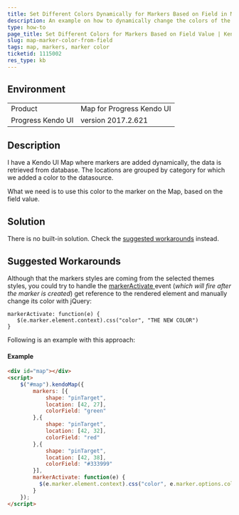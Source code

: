 ```yaml
---
title: Set Different Colors Dynamically for Markers Based on Field in Map
description: An example on how to dynamically change the colors of the markers based on the field value of the Kendo UI Map.
type: how-to
page_title: Set Different Colors for Markers Based on Field Value | Kendo UI Map
slug: map-marker-color-from-field
tags: map, markers, marker color
ticketid: 1115002
res_type: kb
---
```


## Environment
<table>
 <tr>
  <td>Product</td>
  <td>Map for Progress Kendo UI</td>
 </tr>
 <tr>
  <td>Progress Kendo UI</td>  
  <td>version 2017.2.621</td>
 </tr>
</table>

## Description

I have a Kendo UI Map where markers are added dynamically, the data is retrieved from database. The locations are grouped by category for which we added a color to the datasource.

What we need is to use this color to the marker on the Map, based on the field value.


## Solution  

There is no built-in solution. Check the [suggested workarounds](#suggested-workarounds) instead.

## Suggested Workarounds

Although that the markers styles are coming from the selected themes styles, you could try to handle the [markerActivate ](http://docs.telerik.com/kendo-ui/api/javascript/dataviz/ui/map#events-markerActivate)event (_which will fire after the marker is created_) get reference to the rendered element and manually change its color with jQuery:  

````
markerActivate: function(e) {
   $(e.marker.element.context).css("color", "THE NEW COLOR")
}
````

Following is an example with this approach:

#### Example

```html
<div id="map"></div>
<script>
    $("#map").kendoMap({
        markers: [{
            shape: "pinTarget",
            location: [42, 27],
            colorField: "green"
        },{
            shape: "pinTarget",
            location: [42, 32],
            colorField: "red"
        },{
            shape: "pinTarget",
            location: [42, 38],
            colorField: "#333999"
        }],
        markerActivate: function(e) {
          $(e.marker.element.context).css("color", e.marker.options.colorField)
        }
    });
</script>
````
